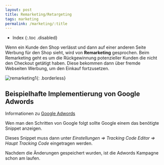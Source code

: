```yaml
---
layout: post
title: Remarketing/Retargeting
tags: marketing
permalink: /marketing/:title
---
```



+ Index
{:.toc .disabled}


Wenn ein Kunde den Shop verlässt und dann auf einer anderen Seite Werbung für den Shop sieht, wird von **Remarketing** gesprochen. Beim Remarketing geht es um die Rückgewinnung potenzieller Kunden die nicht den Checkout getätigt haben.
Diese bekommen dann über fremde Webseiten Werbung, um den Einkauf fortzusetzen.


![remarketing1]{: .borderless}






## Beispielhafte Implementierung von Google Adwords


Informationen zu [Google Adwords][1]


Wen man den Schritten von Google folgt sollte Google einem das benötigte Snippet anzeigen.


Dieses Snippet muss dann unter *Einstellungen => Tracking Code Editor => Haupt Tracking Code* eingetragen werden.


Nachdem die Änderungen gespeichert wurden, ist die Adwords Kampagne schon am laufen.




[remarketing1]: /img/marketing/remarketing.png


[1]: https://support.google.com/adwords/answer/2476688
